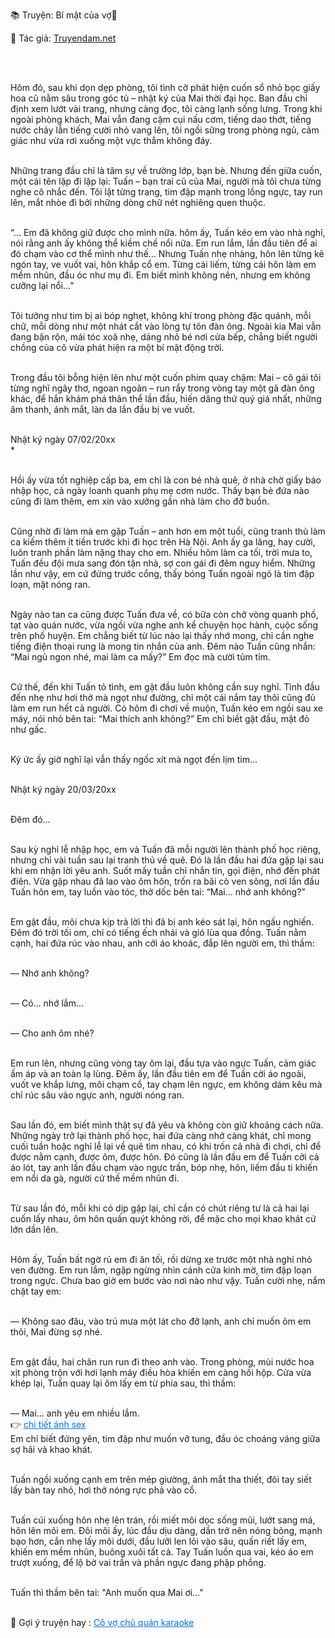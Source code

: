 📚 Truyện: Bí mật của vợ🔞 
<br>
<p>📖 Tác giả: <a href="https://truyendam.net" target="_blank" title="Truyện sex người lớn, truyện 18+ tại Truyendam.net">Truyendam.net</a></p>
<br></br>

Hôm đó, sau khi dọn dẹp phòng, tôi tình cờ phát hiện cuốn sổ nhỏ bọc giấy hoa cũ nằm sâu trong góc tủ – nhật ký của Mai thời đại học. Ban đầu chỉ định xem lướt vài trang, nhưng càng đọc, tôi càng lạnh sống lưng. Trong khi ngoài phòng khách, Mai vẫn đang cặm cụi nấu cơm, tiếng dao thớt, tiếng nước chảy lẫn tiếng cười nhỏ vang lên, tôi ngồi sững trong phòng ngủ, cảm giác như vừa rơi xuống một vực thẳm không đáy.<br></br>

Những trang đầu chỉ là tâm sự về trường lớp, bạn bè. Nhưng đến giữa cuốn, một cái tên lặp đi lặp lại: Tuấn – bạn trai cũ của Mai, người mà tôi chưa từng nghe cô nhắc đến. Tôi lật từng trang, tim đập mạnh trong lồng ngực, tay run lên, mắt nhòe đi bởi những dòng chữ nét nghiêng quen thuộc.<br></br>

“… Em đã không giữ được cho mình nữa. hôm ấy, Tuấn kéo em vào nhà nghỉ, nói rằng anh ấy không thể kiềm chế nổi nữa. Em run lắm, lần đầu tiên để ai đó chạm vào cơ thể mình như thế… Nhưng Tuấn nhẹ nhàng, hôn lên từng kẽ ngón tay, ve vuốt vai, hôn khắp cổ em. Từng cái liếm, từng cái hôn làm em mềm nhũn, đầu óc như mụ đi. Em biết mình không nên, nhưng em không cưỡng lại nổi…”<br></br>

Tôi tưởng như tim bị ai bóp nghẹt, không khí trong phòng đặc quánh, mỗi chữ, mỗi dòng như một nhát cắt vào lòng tự tôn đàn ông. Ngoài kia Mai vẫn đang bận rộn, mái tóc xoã nhẹ, dáng nhỏ bé nơi cửa bếp, chẳng biết người chồng của cô vừa phát hiện ra một bí mật động trời.<br></br>

Trong đầu tôi bỗng hiện lên như một cuốn phim quay chậm: Mai – cô gái tôi từng nghĩ ngây thơ, ngoan ngoãn – run rẩy trong vòng tay một gã đàn ông khác, để hắn khám phá thân thể lần đầu, hiến dâng thứ quý giá nhất, những âm thanh, ánh mắt, làn da lần đầu bị ve vuốt.<br></br>

Nhật ký ngày 07/02/20xx<br>
*<br></br>



Hồi ấy vừa tốt nghiệp cấp ba, em chỉ là con bé nhà quê, ở nhà chờ giấy báo nhập học, cả ngày loanh quanh phụ mẹ cơm nước. Thấy bạn bè đứa nào cũng đi làm thêm, em xin vào xưởng gần nhà làm cho đỡ buồn.<br></br>



Cũng nhờ đi làm mà em gặp Tuấn – anh hơn em một tuổi, cũng tranh thủ làm ca kiếm thêm ít tiền trước khi đi học trên Hà Nội. Anh ấy ga lăng, hay cười, luôn tranh phần làm nặng thay cho em. Nhiều hôm làm ca tối, trời mưa to, Tuấn đều đội mưa sang đón tận nhà, sợ con gái đi đêm nguy hiểm. Những lần như vậy, em cứ đứng trước cổng, thấy bóng Tuấn ngoài ngõ là tim đập loạn, mặt nóng ran.<br></br>



Ngày nào tan ca cũng được Tuấn đưa về, có bữa còn chở vòng quanh phố, tạt vào quán nước, vừa ngồi vừa nghe anh kể chuyện học hành, cuộc sống trên phố huyện. Em chẳng biết từ lúc nào lại thấy nhớ mong, chỉ cần nghe tiếng điện thoại rung là mong tin nhắn của anh. Đêm nào Tuấn cũng nhắn: “Mai ngủ ngon nhé, mai làm ca mấy?” Em đọc mà cười tủm tỉm.<br></br>



Cứ thế, đến khi Tuấn tỏ tình, em gật đầu luôn không cần suy nghĩ. Tình đầu đến nhẹ như hơi thở mà ngọt như đường, chỉ một cái nắm tay thôi cũng đủ làm em run hết cả người. Có hôm đi chơi về muộn, Tuấn kéo em ngồi sau xe máy, nói nhỏ bên tai: “Mai thích anh không?” Em chỉ biết gật đầu, mặt đỏ như gấc.<br></br>


Ký ức ấy giờ nghĩ lại vẫn thấy ngốc xít mà ngọt đến lịm tim…<br></br>


Nhật ký ngày 20/03/20xx<br></br>

Đêm đó…<br></br>

Sau kỳ nghỉ lễ nhập học, em và Tuấn đã mỗi người lên thành phố học riêng, nhưng chỉ vài tuần sau lại tranh thủ về quê. Đó là lần đầu hai đứa gặp lại sau khi em nhận lời yêu anh. Suốt mấy tuần chỉ nhắn tin, gọi điện, nhớ đến phát điên. Vừa gặp nhau đã lao vào ôm hôn, trốn ra bãi cỏ ven sông, nơi lần đầu Tuấn hôn em, tay luồn vào tóc, thở dốc bên tai: “Mai… nhớ anh không?”<br></br>

Em gật đầu, môi chưa kịp trả lời thì đã bị anh kéo sát lại, hôn ngấu nghiến. Đêm đó trời tối om, chỉ có tiếng ếch nhái và gió lùa qua đồng. Tuấn nằm cạnh, hai đứa rúc vào nhau, anh cởi áo khoác, đắp lên người em, thì thầm:<br></br>

— Nhớ anh không?<br></br>

— Có… nhớ lắm…<br></br>

— Cho anh ôm nhé?<br></br>

Em run lên, nhưng cũng vòng tay ôm lại, đầu tựa vào ngực Tuấn, cảm giác ấm áp và an toàn lạ lùng. Đêm ấy, lần đầu tiên em để Tuấn cởi áo ngoài, vuốt ve khắp lưng, môi chạm cổ, tay chạm lên ngực, em không dám kêu mà chỉ rúc sâu vào ngực anh, người nóng ran.<br></br>

Sau lần đó, em biết mình thật sự đã yêu và không còn giữ khoảng cách nữa. Những ngày trở lại thành phố học, hai đứa càng nhớ càng khát, chỉ mong cuối tuần hoặc nghỉ lễ lại về quê tìm nhau, có khi trốn cả nhà đi chơi, chỉ để được nằm cạnh, được ôm, được hôn. Đó cũng là lần đầu em để Tuấn cởi cả áo lót, tay anh lần đầu chạm vào ngực trần, bóp nhẹ, hôn, liếm đầu ti khiến em nổi da gà, người cứ thế mềm nhũn đi.<br></br>

Từ sau lần đó, mỗi khi có dịp gặp lại, chỉ cần có chút riêng tư là cả hai lại cuốn lấy nhau, ôm hôn quấn quýt không rời, để mặc cho mọi khao khát cứ lớn dần lên.<br></br>

Hôm ấy, Tuấn bất ngờ rủ em đi ăn tối, rồi dừng xe trước một nhà nghỉ nhỏ ven đường. Em run lắm, ngập ngừng nhìn cánh cửa kính mờ, tim đập loạn trong ngực. Chưa bao giờ em bước vào nơi nào như vậy. Tuấn cười nhẹ, nắm chặt tay em:<br></br>

— Không sao đâu, vào trú mưa một lát cho đỡ lạnh, anh chỉ muốn ôm em thôi, Mai đừng sợ nhé.<br></br>

Em gật đầu, hai chân run run đi theo anh vào. Trong phòng, mùi nước hoa xịt phòng trộn với hơi lạnh máy điều hòa khiến em càng hồi hộp. Cửa vừa khép lại, Tuấn quay lại ôm lấy em từ phía sau, thì thầm:<br></br>

— Mai… anh yêu em nhiều lắm.
<br>👉 <a href="https://anhsexviet.info" 
     target="_blank" 
     title="ảnh sex người lớn, ảnh sex 18+ tại anhsexviet.info"
     style="text-decoration: underline; color: #0070f3;">
    chi tiết ảnh sex
  </a>
  </br>
Em chỉ biết đứng yên, tim đập như muốn vỡ tung, đầu óc choáng váng giữa sợ hãi và khao khát.<br></br>

Tuấn ngồi xuống cạnh em trên mép giường, ánh mắt tha thiết, đôi tay siết lấy bàn tay nhỏ, hơi thở nóng rực phả vào cổ.<br></br>

Tuấn cúi xuống hôn nhẹ lên trán, rồi miết môi dọc sống mũi, lướt sang má, hôn lên môi em. Đôi môi ấy, lúc đầu dịu dàng, dần trở nên nóng bỏng, mạnh bạo hơn, cắn nhẹ lấy môi dưới, đầu lưỡi len lỏi vào sâu, quấn riết lấy em, khiến em mềm nhũn, buông xuôi tất cả. Tay Tuấn luồn qua vai, kéo áo em trượt xuống, để lộ bờ vai trần và phần ngực đang phập phồng.<br></br>

Tuấn thì thầm bên tai: "Anh muốn qua Mai ơi..."
<br></br>
<p>
  📢 Gợi ý truyện hay : 
  <a href="https://truyendam.net/truyen/vo-chu-quan-karaoke" 
     target="_blank" 
     title="Truyện sex người lớn, truyện 18+ tại Truyendam.net"
     style="text-decoration: underline; color: #0070f3;"
  >
    Cô vợ chủ quán karaoke
  </a>
</p>
<!-- Truyện sex quá khứ vợ, vợ từng yêu người khác, sex vụng trộm, vợ thành thạo, sex kỹ năng, truyện sex flagship, sex sinh viên, truyện người lớn, Truyendam.net -->